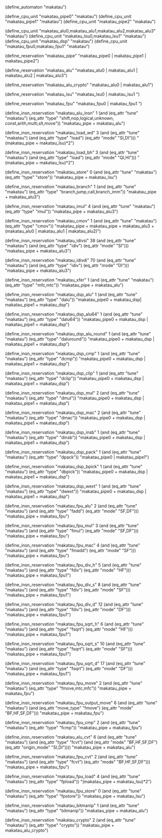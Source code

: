 (define_automaton "makatau")

(define_cpu_unit "makatau_pipe0" "makatau")
(define_cpu_unit "makatau_pipe1" "makatau")
(define_cpu_unit "makatau_pipe2" "makatau")


(define_cpu_unit "makatau_alu0,makatau_alu1,makatau_alu2,makatau_alu3" "makatau")
(define_cpu_unit "makatau_lsu0,makatau_lsu1" "makatau")
(define_cpu_unit "makatau_dsp" "makatau")
(define_cpu_unit "makatau_fpu0,makatau_fpu1" "makatau")

(define_reservation "makatau_pipe"
 "makatau_pipe0 | makatau_pipe1 | makatau_pipe2")

(define_reservation "makatau_alu"
 "makatau_alu0 | makatau_alu1 | makatau_alu2 | makatau_alu3")
 
(define_reservation "makatau_alu_crypto"
 "makatau_alu0 | makatau_alu1")

(define_reservation "makatau_lsu"
 "makatau_lsu0 | makatau_lsu1 ")

(define_reservation "makatau_fpu"
 "makatau_fpu0 | makatau_fpu1 ")

(define_insn_reservation "makatau_alu_insn" 1
  (and (eq_attr "tune" "makatau")
       (eq_attr "type" "shift,nop,logical,unknown,
                        const,arith,multi,slt,move"))
  "makatau_pipe + makatau_alu")

(define_insn_reservation "makatau_load_wd" 3
  (and (eq_attr "tune" "makatau")
       (and (eq_attr "type" "load")
            (eq_attr "mode" "SI,DI")))
  "(makatau_pipe + makatau_lsu)*2")
  
(define_insn_reservation "makatau_load_bh" 3
  (and (eq_attr "tune" "makatau")
       (and (eq_attr "type" "load")
            (eq_attr "mode" "QI,HI")))
  "(makatau_pipe + makatau_lsu)*2")

(define_insn_reservation "makatau_store" 0
  (and (eq_attr "tune" "makatau")
       (eq_attr "type" "store"))
  "makatau_pipe + makatau_lsu")

(define_insn_reservation "makatau_branch" 1
  (and (eq_attr "tune" "makatau")
       (eq_attr "type" "branch,jump,call,branch_imm"))
  "makatau_pipe + makatau_alu3")

(define_insn_reservation "makatau_imul" 4
  (and (eq_attr "tune" "makatau")
       (eq_attr "type" "imul"))
  "makatau_pipe + makatau_alu3")
  
(define_insn_reservation "makatau_cmov" 1
  (and (eq_attr "tune" "makatau")
       (eq_attr "type" "cmov"))
  "makatau_pipe + makatau_pipe + makatau_alu3 + (makatau_alu0 | makatau_alu1 | makatau_alu2)")      

(define_insn_reservation "makatau_idivsi" 38
  (and (eq_attr "tune" "makatau")
       (and (eq_attr "type" "idiv")
            (eq_attr "mode" "SI")))
  "makatau_pipe + makatau_alu3")

(define_insn_reservation "makatau_idivdi" 70
  (and (eq_attr "tune" "makatau")
       (and (eq_attr "type" "idiv")
            (eq_attr "mode" "DI")))
  "makatau_pipe + makatau_alu3")

(define_insn_reservation "makatau_xfer" 1
  (and (eq_attr "tune" "makatau")
       (eq_attr "type" "mfc,mtc"))
  "makatau_pipe + makatau_alu")

(define_insn_reservation "makatau_dsp_alu" 1
  (and (eq_attr "tune" "makatau")
       (eq_attr "type" "dalu"))
  "makatau_pipe0 + makatau_dsp| makatau_pipe1 + makatau_dsp")

(define_insn_reservation "makatau_dsp_alu64" 1
  (and (eq_attr "tune" "makatau")
       (eq_attr "type" "dalu64"))
  "makatau_pipe0 + makatau_dsp | makatau_pipe1 + makatau_dsp")

(define_insn_reservation "makatau_dsp_alu_round" 1
  (and (eq_attr "tune" "makatau")
       (eq_attr "type" "daluround"))
  "makatau_pipe0 + makatau_dsp | makatau_pipe1 + makatau_dsp")

(define_insn_reservation "makatau_dsp_cmp" 1
  (and (eq_attr "tune" "makatau")
       (eq_attr "type" "dcmp"))
  "makatau_pipe0 + makatau_dsp | makatau_pipe1 + makatau_dsp")

(define_insn_reservation "makatau_dsp_clip" 1
  (and (eq_attr "tune" "makatau")
       (eq_attr "type" "dclip"))
  "makatau_pipe0 + makatau_dsp | makatau_pipe1 + makatau_dsp")

(define_insn_reservation "makatau_dsp_mul" 2
  (and (eq_attr "tune" "makatau")
       (eq_attr "type" "dmul"))
  "makatau_pipe0 + makatau_dsp | makatau_pipe1 + makatau_dsp")

(define_insn_reservation "makatau_dsp_mac" 2
  (and (eq_attr "tune" "makatau")
       (eq_attr "type" "dmac"))
  "makatau_pipe0 + makatau_dsp | makatau_pipe1 + makatau_dsp")

(define_insn_reservation "makatau_dsp_insb" 1
  (and (eq_attr "tune" "makatau")
       (eq_attr "type" "dinsb"))
  "makatau_pipe0 + makatau_dsp | makatau_pipe1 + makatau_dsp")

(define_insn_reservation "makatau_dsp_pack" 1
  (and (eq_attr "tune" "makatau")
       (eq_attr "type" "dpack"))
  "makatau_pipe0 | makatau_pipe1")

(define_insn_reservation "makatau_dsp_bpick" 1
  (and (eq_attr "tune" "makatau")
       (eq_attr "type" "dbpick"))
  "makatau_pipe0 + makatau_dsp | makatau_pipe1 + makatau_dsp")

(define_insn_reservation "makatau_dsp_wext" 1
  (and (eq_attr "tune" "makatau")
       (eq_attr "type" "dwext"))
  "makatau_pipe0 + makatau_dsp | makatau_pipe1 + makatau_dsp")

(define_insn_reservation "makatau_fpu_alu" 2
  (and (eq_attr "tune" "makatau")
       (and (eq_attr "type" "fadd")
            (eq_attr "mode" "SF,DF")))
  "makatau_pipe + makatau_fpu")

(define_insn_reservation "makatau_fpu_mul" 3
  (and (eq_attr "tune" "makatau")
       (and (eq_attr "type" "fmul")
            (eq_attr "mode" "SF,DF")))
  "makatau_pipe + makatau_fpu")

(define_insn_reservation "makatau_fpu_mac" 4
  (and (eq_attr "tune" "makatau")
       (and (eq_attr "type" "fmadd")
            (eq_attr "mode" "SF")))
  "makatau_pipe + makatau_fpu")

(define_insn_reservation "makatau_fpu_div_h" 5
  (and (eq_attr "tune" "makatau")
       (and (eq_attr "type" "fdiv")
            (eq_attr "mode" "HF")))
  "makatau_pipe + makatau_fpu1")

(define_insn_reservation "makatau_fpu_div_s" 8
  (and (eq_attr "tune" "makatau")
       (and (eq_attr "type" "fdiv")
            (eq_attr "mode" "SF")))
  "makatau_pipe + makatau_fpu1")

(define_insn_reservation "makatau_fpu_div_d" 12
  (and (eq_attr "tune" "makatau")
       (and (eq_attr "type" "fdiv")
            (eq_attr "mode" "DF")))
  "makatau_pipe + makatau_fpu1")
  
(define_insn_reservation "makatau_fpu_sqrt_h" 6
  (and (eq_attr "tune" "makatau")
       (and (eq_attr "type" "fsqrt")
            (eq_attr "mode" "HF")))
  "makatau_pipe + makatau_fpu1")

(define_insn_reservation "makatau_fpu_sqrt_s" 10
  (and (eq_attr "tune" "makatau")
       (and (eq_attr "type" "fsqrt")
            (eq_attr "mode" "SF")))
  "makatau_pipe + makatau_fpu1")

(define_insn_reservation "makatau_fpu_sqrt_d" 17
  (and (eq_attr "tune" "makatau")
       (and (eq_attr "type" "fsqrt")
            (eq_attr "mode" "DF")))
  "makatau_pipe + makatau_fpu1")

(define_insn_reservation "makatau_fpu_move" 2
  (and (eq_attr "tune" "makatau")
       (eq_attr "type" "fmove,mtc,mfc"))
  "makatau_pipe + makatau_fpu")

(define_insn_reservation "makatau_fpu_output_move" 6
  (and (eq_attr "tune" "makatau")
       (and (eq_attr "move_type" "fmove")
            (eq_attr "mode" "BF,HF,SF,DF")))
  "makatau_pipe + makatau_fpu")

(define_insn_reservation "makatau_fpu_cmp" 2
  (and (eq_attr "tune" "makatau")
       (eq_attr "type" "fcmp"))
  "makatau_pipe + makatau_fpu")

(define_insn_reservation "makatau_alu_cvt" 6
  (and (eq_attr "tune" "makatau")
       (and (eq_attr "type" "fcvt")
            (and (eq_attr "mode" "BF,HF,SF,DF")
                 (eq_attr "origin_mode" "SI,DI"))))
  "makatau_pipe + makatau_alu")
  
(define_insn_reservation "makatau_fpu_cvt" 2
  (and (eq_attr "tune" "makatau")
       (and (eq_attr "type" "fcvt")
            (eq_attr "mode" "BF,HF,SF,DF")))
  "makatau_pipe + makatau_fpu")

(define_insn_reservation "makatau_fpu_load" 4
  (and (eq_attr "tune" "makatau")
       (eq_attr "type" "fpload"))
  "(makatau_pipe + makatau_lsu)*2")

(define_insn_reservation "makatau_fpu_store" 0
  (and (eq_attr "tune" "makatau")
       (eq_attr "type" "fpstore"))
  "makatau_pipe + makatau_lsu")

(define_insn_reservation "makatau_bitmanip" 1
  (and (eq_attr "tune" "makatau")
       (eq_attr "type" "bitmanip"))
  "makatau_pipe + makatau_alu")

(define_insn_reservation "makatau_crypto" 2
  (and (eq_attr "tune" "makatau")
       (eq_attr "type" "crypto"))
  "makatau_pipe + makatau_alu_crypto")

